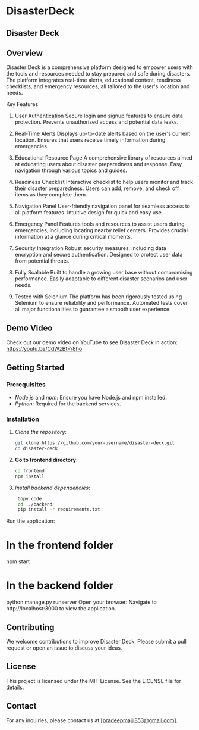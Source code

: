 # DisasterDeck
## Disaster Deck

## Overview
Disaster Deck is a comprehensive platform designed to empower users with the tools and resources needed to stay prepared and safe during disasters. The platform integrates real-time alerts, educational content, readiness checklists, and emergency resources, all tailored to the user's location and needs.

Key Features
1. User Authentication
Secure login and signup features to ensure data protection.
Prevents unauthorized access and potential data leaks.
2. Real-Time Alerts
Displays up-to-date alerts based on the user's current location.
Ensures that users receive timely information during emergencies.

3. Educational Resource Page
A comprehensive library of resources aimed at educating users about disaster preparedness and response.
Easy navigation through various topics and guides.

4. Readiness Checklist
Interactive checklist to help users monitor and track their disaster preparedness.
Users can add, remove, and check off items as they complete them.

5. Navigation Panel
User-friendly navigation panel for seamless access to all platform features.
Intuitive design for quick and easy use.
6. Emergency Panel
Features tools and resources to assist users during emergencies, including locating nearby relief centers.
Provides crucial information at a glance during critical moments.

7. Security Integration
Robust security measures, including data encryption and secure authentication.
Designed to protect user data from potential threats.
8. Fully Scalable
Built to handle a growing user base without compromising performance.
Easily adaptable to different disaster scenarios and user needs.
9. Tested with Selenium
The platform has been rigorously tested using Selenium to ensure reliability and performance.
Automated tests cover all major functionalities to guarantee a smooth user experience.

## Demo Video
Check out our demo video on YouTube to see Disaster Deck in action: https://youtu.be/CdWzBtPr8ho

## Getting Started

### Prerequisites
- *Node.js* and *npm*: Ensure you have Node.js and npm installed.
- *Python*: Required for the backend services.

### Installation

1. *Clone the repository*:
   ```bash
   git clone https://github.com/your-username/disaster-deck.git
   cd disaster-deck


2. **Go to frontend directory**:
   ```bash
   cd frontend
   npm install

3. *Install backend dependencies*:
   ```bash
    Copy code
    cd ../backend
    pip install -r requirements.txt

Run the application:

# In the frontend folder
npm start

# In the backend folder
python manage.py runserver
Open your browser:
Navigate to http://localhost:3000 to view the application.

## Contributing
We welcome contributions to improve Disaster Deck. Please submit a pull request or open an issue to discuss your ideas.

## License
This project is licensed under the MIT License. See the LICENSE file for details.

## Contact
For any inquiries, please contact us at [pradeepmajji853@gmail.com].


